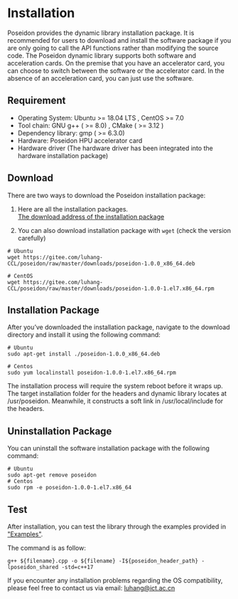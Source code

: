 # Installation

Poseidon provides the dynamic library installation package. It is recommended for users to download and install the software package if you are only going to call the API functions rather than modifying the source code. 
The Poseidon dynamic library supports both software and acceleration cards. On the premise that you have an accelerator card, you can choose to switch between the software or the accelerator card. In the absence of an acceleration card, you can just use the software.

## Requirement 

* Operating System: Ubuntu >= 18.04 LTS , CentOS >= 7.0
* Tool chain: GNU g++ ( >= 8.0) , CMake ( >= 3.12 )
* Dependency library: gmp ( >= 6.3.0)
* Hardware: Poseidon HPU accelerator card
* Hardware driver (The hardware driver has been integrated into the hardware installation package)

## Download

There are two ways to download the Poseidon installation package:

1. Here are all the installation packages.<br>
[The download address of the installation package](https://gitee.com/luhang-HPU/poseidon/tree/master/downloads)<br>

2. You can also download installation package with `wget` (check the version carefully)<br>
```shell
# Ubuntu
wget https://gitee.com/luhang-CCL/poseidon/raw/master/downloads/poseidon-1.0.0_x86_64.deb

# CentOS
wget https://gitee.com/luhang-CCL/poseidon/raw/master/downloads/poseidon-1.0.0-1.el7.x86_64.rpm
```


## Installation Package

After you’ve downloaded the installation package, navigate to the download directory and install it using the following command:
```shell
# Ubuntu
sudo apt-get install ./poseidon-1.0.0_x86_64.deb

# Centos
sudo yum localinstall poseidon-1.0.0-1.el7.x86_64.rpm
```

The installation process will require the system reboot before it wraps up. The target installation folder for the headers and dynamic library locates at /usr/poseidon. Meanwhile, it constructs a soft link in /usr/local/include for the headers.  

## Uninstallation Package

You can uninstall the software installation package with the following command:
```shell
# Ubuntu
sudo apt-get remove poseidon
# Centos
sudo rpm -e poseidon-1.0.0-1.el7.x86_64
```

## Test

After installation, you can test the library through the examples provided in ["Examples"](https://poseidon-hpu.readthedocs.io/en/latest/Getting_Started/index.html#examples). 

The command is as follow:
```shell
g++ ${filename}.cpp -o ${filename} -I${poseidon_header_path} -lposeidon_shared -std=c++17
```

If you encounter any installation problems regarding the OS compatibility, please feel free to contact us via email: luhang@ict.ac.cn
